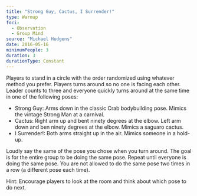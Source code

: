 ```yaml
---
title: "Strong Guy, Cactus, I Surrender!"
type: Warmup
foci:
  - Observation
  - Group Mind
source: "Michael Hudgens"
date: 2016-05-16
minimumPeople: 3
duration: 3
durationType: Constant
---
```


Players to stand in a circle with the order randomized using whatever method you prefer.
Players turns around so no one is facing each other.
Leader counts to three and everyone quickly turns around at the same time in one of the following poses:

- Strong Guy: Arms down in the classic Crab bodybuilding pose. Mimics the vintage Strong Man at a carnival.
- Cactus: Right arm up and bent ninety degrees at the elbow. Left arm down and ben ninety degrees at the elbow. Mimics a saguaro cactus.
- I Surrender!: Both arms straight up in the air. Mimics someone in a hold-up.

Loudly say the same of the pose you chose when you turn around.
The goal is for the entire group to be doing the same pose.
Repeat until everyone is doing the same pose.
You are not allowed to do the same pose two times in a row (a different pose each time).

Hint: Encourage players to look at the room and think about which pose to do next.
